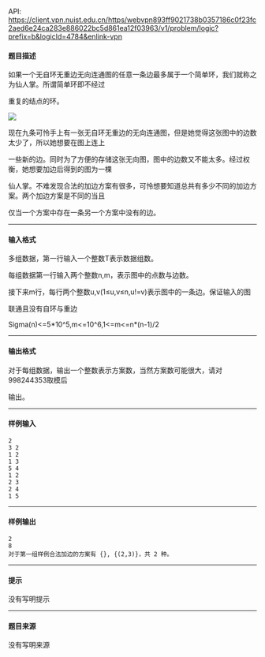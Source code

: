 API: https://client.vpn.nuist.edu.cn/https/webvpn893ff9021738b0357186c0f23fc2aed6e24ca283e886022bc5d861ea12f03963/v1/problem/logic?prefix=b&logicId=4784&enlink-vpn

#### 题目描述

如果一个无自环无重边无向连通图的任意一条边最多属于一个简单环，我们就称之为仙人掌。所谓简单环即不经过

重复的结点的环。

![](../file/4784_0.jpg)

现在九条可怜手上有一张无自环无重边的无向连通图，但是她觉得这张图中的边数太少了，所以她想要在图上连上

一些新的边。同时为了方便的存储这张无向图，图中的边数又不能太多。经过权衡，她想要加边后得到的图为一棵

仙人掌。不难发现合法的加边方案有很多，可怜想要知道总共有多少不同的加边方案。两个加边方案是不同的当且

仅当一个方案中存在一条另一个方案中没有的边。

---

#### 输入格式

多组数据，第一行输入一个整数T表示数据组数。

每组数据第一行输入两个整数n,m，表示图中的点数与边数。

接下来m行，每行两个整数u,v(1≤u,v≤n,u!=v)表示图中的一条边。保证输入的图

联通且没有自环与重边

Sigma(n)<=5\*10^5,m<=10^6,1<=m<=n\*(n-1)/2

---

#### 输出格式

对于每组数据，输出一个整数表示方案数，当然方案数可能很大，请对998244353取模后

输出。

---

#### 样例输入
```
2
3 2
1 2
1 3
5 4
1 2
2 3
2 4
1 5
```

---

#### 样例输出
```
2
8
对于第一组样例合法加边的方案有 {}, {(2,3)}，共 2 种。

```

---

#### 提示

没有写明提示

---

#### 题目来源

没有写明来源